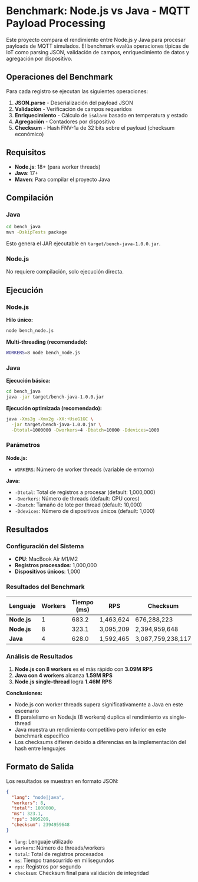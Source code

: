 # Benchmark: Node.js vs Java - MQTT Payload Processing

Este proyecto compara el rendimiento entre Node.js y Java para procesar payloads de MQTT simulados. El benchmark evalúa operaciones típicas de IoT como parsing JSON, validación de campos, enriquecimiento de datos y agregación por dispositivo.

## Operaciones del Benchmark

Para cada registro se ejecutan las siguientes operaciones:
1. **JSON.parse** - Deserialización del payload JSON
2. **Validación** - Verificación de campos requeridos
3. **Enriquecimiento** - Cálculo de `isAlarm` basado en temperatura y estado
4. **Agregación** - Contadores por dispositivo
5. **Checksum** - Hash FNV-1a de 32 bits sobre el payload (checksum económico)

## Requisitos

- **Node.js**: 18+ (para worker threads)
- **Java**: 17+ 
- **Maven**: Para compilar el proyecto Java

## Compilación

### Java
```bash
cd bench_java
mvn -DskipTests package
```

Esto genera el JAR ejecutable en `target/bench-java-1.0.0.jar`.

### Node.js
No requiere compilación, solo ejecución directa.

## Ejecución

### Node.js

**Hilo único:**
```bash
node bench_node.js
```

**Multi-threading (recomendado):**
```bash
WORKERS=8 node bench_node.js
```

### Java

**Ejecución básica:**
```bash
cd bench_java
java -jar target/bench-java-1.0.0.jar
```

**Ejecución optimizada (recomendado):**
```bash
java -Xms2g -Xmx2g -XX:+UseG1GC \
  -jar target/bench-java-1.0.0.jar \
  -Dtotal=1000000 -Dworkers=4 -Dbatch=10000 -Ddevices=1000
```

### Parámetros

**Node.js:**
- `WORKERS`: Número de worker threads (variable de entorno)

**Java:**
- `-Dtotal`: Total de registros a procesar (default: 1,000,000)
- `-Dworkers`: Número de threads (default: CPU cores)
- `-Dbatch`: Tamaño de lote por thread (default: 10,000)
- `-Ddevices`: Número de dispositivos únicos (default: 1,000)

## Resultados

### Configuración del Sistema
- **CPU**: MacBook Air M1/M2
- **Registros procesados**: 1,000,000
- **Dispositivos únicos**: 1,000

### Resultados del Benchmark

| Lenguaje | Workers | Tiempo (ms) | RPS | Checksum |
|----------|---------|-------------|-----|----------|
| **Node.js** | 1 | 683.2 | 1,463,624 | 676,288,223 |
| **Node.js** | 8 | 323.1 | 3,095,209 | 2,394,959,648 |
| **Java** | 4 | 628.0 | 1,592,465 | 3,087,759,238,117 |

### Análisis de Resultados

1. **Node.js con 8 workers** es el más rápido con **3.09M RPS**
2. **Java con 4 workers** alcanza **1.59M RPS**
3. **Node.js single-thread** logra **1.46M RPS**

**Conclusiones:**
- Node.js con worker threads supera significativamente a Java en este escenario
- El paralelismo en Node.js (8 workers) duplica el rendimiento vs single-thread
- Java muestra un rendimiento competitivo pero inferior en este benchmark específico
- Los checksums difieren debido a diferencias en la implementación del hash entre lenguajes

## Formato de Salida

Los resultados se muestran en formato JSON:
```json
{
  "lang": "node|java",
  "workers": 8,
  "total": 1000000,
  "ms": 323.1,
  "rps": 3095209,
  "checksum": 2394959648
}
```

- `lang`: Lenguaje utilizado
- `workers`: Número de threads/workers
- `total`: Total de registros procesados
- `ms`: Tiempo transcurrido en milisegundos
- `rps`: Registros por segundo
- `checksum`: Checksum final para validación de integridad